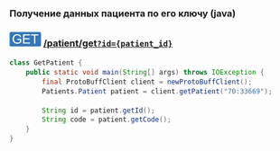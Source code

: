 ### Получение данных пациента по его ключу (java)

### ![GET](../../../../img/get.png) [/patient/get`?id={patient_id}`](../index.md)

```java
class GetPatient {
    public static void main(String[] args) throws IOException {
        final ProtoBuffClient client = newProtoBuffClient();
        Patients.Patient patient = client.getPatient("70:33669");
        
        String id = patient.getId();
        String code = patient.getCode();
    }
}
```

